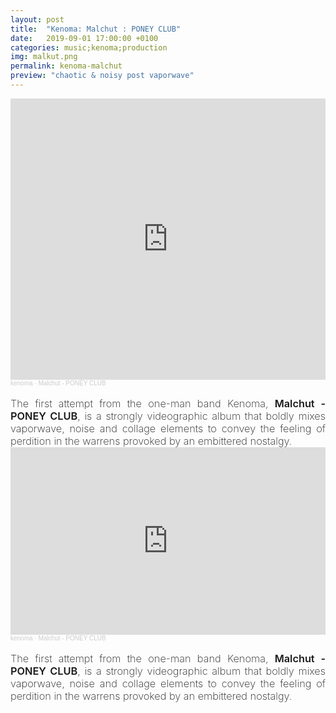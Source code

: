 ```yaml
---
layout: post
title:  "Kenoma: Malchut : PONEY CLUB"
date:   2019-09-01 17:00:00 +0100
categories: music;kenoma;production
img: malkut.png
permalink: kenoma-malchut
preview: "chaotic & noisy post vaporwave"
---
```

<div class="screen-only">
<iframe width="100%" height="450" scrolling="no" frameborder="no" allow="autoplay" src="https://w.soundcloud.com/player/?url=https%3A//api.soundcloud.com/playlists/1017283543&color=%23ff5500&auto_play=false&hide_related=false&show_comments=true&show_user=true&show_reposts=false&show_teaser=true"></iframe><div style="font-size: 10px; color: #cccccc;line-break: anywhere;word-break: normal;overflow: hidden;white-space: nowrap;text-overflow: ellipsis; font-family: Interstate,Lucida Grande,Lucida Sans Unicode,Lucida Sans,Garuda,Verdana,Tahoma,sans-serif;font-weight: 100;"><a href="https://soundcloud.com/user-859797836" title="kenoma" target="_blank" style="color: #cccccc; text-decoration: none;">kenoma</a> · <a href="https://soundcloud.com/user-859797836/sets/malchut-poney-club" title="Malchut - PONEY CLUB" target="_blank" style="color: #cccccc; text-decoration: none;">Malchut - PONEY CLUB</a></div>
<br/>
<div style="font-size: 1.7vw; font-weight: 200; text-align: justify; display: inline-block;">
The first attempt from the one-man band Kenoma, <emph style="font-weight: 600; display: inline;">Malchut - PONEY CLUB</emph>, is a strongly videographic album that boldly mixes vaporwave, noise and collage elements to convey the feeling of perdition in the warrens provoked by an embittered nostalgy. 
</div>
</div>

<div class="palm-only">
<iframe width="100%" height="300" scrolling="no" frameborder="no" allow="autoplay" src="https://w.soundcloud.com/player/?url=https%3A//api.soundcloud.com/playlists/1017283543&color=%23ff5500&auto_play=false&hide_related=false&show_comments=true&show_user=true&show_reposts=false&show_teaser=true&visual=true"></iframe><div style="font-size: 10px; color: #cccccc;line-break: anywhere;word-break: normal;overflow: hidden;white-space: nowrap;text-overflow: ellipsis; font-family: Interstate,Lucida Grande,Lucida Sans Unicode,Lucida Sans,Garuda,Verdana,Tahoma,sans-serif;font-weight: 100;"><a href="https://soundcloud.com/user-859797836" title="kenoma" target="_blank" style="color: #cccccc; text-decoration: none;">kenoma</a> · <a href="https://soundcloud.com/user-859797836/sets/malchut-poney-club" title="Malchut - PONEY CLUB" target="_blank" style="color: #cccccc; text-decoration: none;">Malchut - PONEY CLUB</a></div>
<br/>
<div style="font-size: 1.7vw; font-weight: 200; text-align: justify; display: inline-block;">
The first attempt from the one-man band Kenoma, <emph style="font-weight: 600; display: inline;">Malchut - PONEY CLUB</emph>, is a strongly videographic album that boldly mixes vaporwave, noise and collage elements to convey the feeling of perdition in the warrens provoked by an embittered nostalgy.
</div>
</div>
